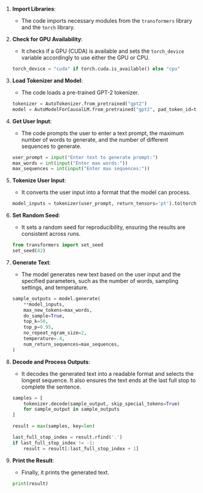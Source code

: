 1. **Import Libraries**:
   - The code imports necessary modules from the `transformers` library and the `torch` library.

2. **Check for GPU Availability**:
   - It checks if a GPU (CUDA) is available and sets the `torch_device` variable accordingly to use either the GPU or CPU.

   ```python
   torch_device = "cuda" if torch.cuda.is_available() else "cpu"
   ```

3. **Load Tokenizer and Model**:
   - The code loads a pre-trained GPT-2 tokenizer.
   ```python
   tokenizer = AutoTokenizer.from_pretrained("gpt2")
   model = AutoModelForCausalLM.from_pretrained("gpt2", pad_token_id=tokenizer.eos_token_id).to(torch_device)
   ```

4. **Get User Input**:
   - The code prompts the user to enter a text prompt, the maximum number of words to generate, and the number of different sequences to generate.

   ```python
   user_prompt = input("Enter text to generate prompt:")
   max_words = int(input("Enter max words:"))
   max_sequences = int(input("Enter max sequences:"))
   ```

5. **Tokenize User Input**:
   - It converts the user input into a format that the model can process.

   ```python
   model_inputs = tokenizer(user_prompt, return_tensors='pt').to(torch_device)
   ```

6. **Set Random Seed**:
   - It sets a random seed for reproducibility, ensuring the results are consistent across runs.

   ```python
   from transformers import set_seed
   set_seed(42)
   ```

7. **Generate Text**:
   - The model generates new text based on the user input and the specified parameters, such as the number of words, sampling settings, and temperature.

   ```python
   sample_outputs = model.generate(
       **model_inputs,
       max_new_tokens=max_words,
       do_sample=True,
       top_k=50,
       top_p=0.95,
       no_repeat_ngram_size=2,
       temperature=.4,
       num_return_sequences=max_sequences,
   )
   ```

8. **Decode and Process Outputs**:
   - It decodes the generated text into a readable format and selects the longest sequence. It also ensures the text ends at the last full stop to complete the sentence.

   ```python
   samples = [
       tokenizer.decode(sample_output, skip_special_tokens=True)
       for sample_output in sample_outputs
   ]

   result = max(samples, key=len)

   last_full_stop_index = result.rfind('.')
   if last_full_stop_index != -1:
       result = result[:last_full_stop_index + 1]
   ```

9. **Print the Result**:
   - Finally, it prints the generated text.

   ```python
   print(result)
   ```
